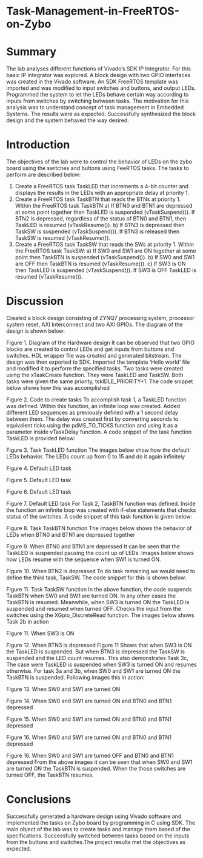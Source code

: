 # Task-Management-in-FreeRTOS-on-Zybo
# Summary
The lab analyses different functions of Vivado’s SDK IP Integrator. For this basic IP integrator was explored. A block design with two GPIO interfaces was created in the Vivado software. An SDK FreeRTOS template was imported and was modified to input switches and buttons,  and output LEDs. Programmed the system to let the LEDs behave certain way according to inputs from switches by switching between tasks. The motivation for this analysis was to understand concept of task management in Embedded Systems. The results were as expected. Successfully synthesized the block design and the system behaved the way desired.
#  Introduction
The objectives of the lab were to control the behavior of LEDs on the zybo board using the switches and buttons using FeeRTOS tasks. The tasks to perform are described below:
1)	Create a FreeRTOS task TaskLED that increments a 4-bit counter and displays the results in the LEDs with an appropriate delay at priority 1. 
2)	Create a FreeRTOS task TaskBTN that reads the BTNs at priority 1. Within the FreeRTOS task TaskBTN 
a)	If BTN0 and BTN1 are depressed at some point together then TaskLED is suspended (vTaskSuspend()). If BTN2 is depressed, regardless of the status of BTN0 and BTN1, then TaskLED is resumed (vTaskResume()). 
b)	If BTN3 is depressed then TaskSW is suspended (vTaskSuspend()). If BTN3 is released then TaskSW is resumed (vTaskResume()). 
3)	Create a FreeRTOS task TaskSW that reads the SWs at priority 1. Within the FreeRTOS task TaskSW:
a)	If SW0 and SW1 are ON together at some point then TaskBTN is suspended (vTaskSuspend()). 
b)	If SW0 and SW1 are OFF then TaskBTN is resumed (vTaskResume()). 
c)	If SW3 is ON then TaskLED is suspended (vTaskSuspend()). If SW3 is OFF TaskLED is resumed (vTaskResume()). 
#  Discussion
Created a block design consisting of ZYNQ7 processing system, processor system reset, AXI Interconnect and two AXI GPIOs. The diagram of the design is shown below:
 
Figure 1. Diagram of the Hardware design
It can be observed that two GPIO blocks are created to control LEDs and get inputs from buttons and switches. HDL wrapper file was created and generated bitstream. The design was then exported to SDK. Imported the template ‘Hello world’ file and modified it to perform the specified tasks. 
Two tasks were created using the xTaskCreate function. They were TaskLED and TaskSW. Both tasks were given the same priority, tskIDLE_PRIORITY+1. The code snippet below shows how this was accomplished
 
Figure 2. Code to create tasks
To accomplish task 1, a TaskLED function was defined. Within this function, an infinite loop was created. Added different LED sequences as previously defined with a 1 second delay between them. The delay was created first by converting seconds to equivalent ticks using the pdMS_TO_TICKS function and using it as a parameter inside vTaskDelay function. A code snippet of the task function TaskLED is provided below:
 
Figure 3. Task TaskLED function
The images below show how the default LEDs behavior. The LEDs count up from 0 to 15 and do it again infinitely
 
Figure 4. Default LED task 

 
Figure 5. Default LED task

 
Figure 6. Default LED task

 
Figure 7. Default LED task
For Task 2, TaskBTN function was defined. Inside the function an infinite loop was created with if-else statements that checks status of the switches. A code snippet of this task function is given below:
 
Figure 8. Task TaskBTN function
The images below shows the behavior of LEDs when BTN0 and BTN1 are depressed together
 
Figure 9. When BTN0 and BTN1 are depressed
It can be seen that the TaskLED is suspended pausing the count up of LEDs. Images below shows how LEDs resume with the sequence when SW1 is turned ON. 
 
Figure 10. When BTN2 is depressed
To do task remaining we would need to define the third task, TaskSW. The code snippet for this is shown below:
 
Figure 11. Task TaskSW function
In the above function, the code suspends TaskBTN when SW0 and SW1 are turned ON. In any other cases the TaskBTN is resumed. Meanwhile, when SW3 is turned ON the TaskLED is suspended and resumed when turned OFF. Checks the input from the switches using the XGpio_DiscreteRead function. The images below shows Task 2b in action
 
Figure 11. When SW3 is ON
 
Figure 12. When BTN3 is depressed
Figure 11 Shows that when SW3 is ON the TaskLED is suspended. But when BTN3 is depressed the TaskSW is suspended and the LED count resumes. This also demonstrates Task 3c, The case were TaskLED is suspended when SW3 is turned ON and resumes otherwise.
For task 3a and 3b, when SW0 and SW1 are turned ON the TaskBTN is suspended. Following images this in action:
 
Figure 13. When SW0 and SW1 are turned ON
 
Figure 14. When SW0 and SW1 are turned ON and BTN0 and BTN1 depressed
 
Figure 15. When SW0 and SW1 are turned ON and BTN0 and BTN1 depressed
 
Figure 16. When SW0 and SW1 are turned ON and BTN0 and BTN1 depressed
 
Figure 16. When SW0 and SW1 are turned OFF and BTN0 and BTN1 depressed
From the above images it can be seen that when SW0 and SW1 are turned ON the TaskBTN is suspended. When the those switches are turned OFF, the TaskBTN resumes. 
#  Conclusions
Successfully generated a hardware design using Vivado software and implemented the tasks on Zybo board by programming in C using SDK. The main object of the lab was to create tasks and manage them based of the specifications. Successfully switched between tasks based on the inputs from the buttons and switches.The project results met the objectives as expected. 
